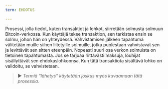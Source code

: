 ```yaml
---
term: EHDOTUS

---
```

Prosessi, jolla tiedot, kuten transaktiot ja lohkot, siirretään solmusta solmuun Bitcoin-verkossa. Kun käyttäjä tekee transaktion, sen tarkistaa ensin se solmu, johon hän on yhteydessä. Vahvistamisen jälkeen tapahtuma välitetään muille siihen liitetyille solmuille, jotka puolestaan vahvistavat sen ja levittävät sen sitten eteenpäin. Nopeasti suuri osa verkon solmuista on tietoinen tapahtumasta. Jos se tarjoaa riittävästi maksuja, louhijat sisällyttävät sen ehdokaslohkoonsa. Kun tätä transaktiota sisältävä lohko on validoitu, se vahvistetaan.

> ► *Termiä "lähetys" käytetään joskus myös kuvaamaan tätä prosessia.*